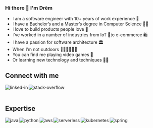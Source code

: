 ### Hi there 👋 I'm Drēm

- I am a software engineer with 10+ years of work experience 💪 
- I have a Bachelor’s and a Master’s degree in Computer Science 👨‍🎓
- I love to build products people love 💞
- I’ve worked in a number of industries from IoT 🤖to e-commerce 🛍
- I have a passion for software architecture 🏛 
- When I’m not outdoors 🏄‍♂️🧗‍♂️🚵‍♂️ 
- You can find me playing video games 👾 
- Or learning new technology and techniques 👨‍💻

## Connect with me
[<img align="left" alt="linked-in" src="https://img.shields.io/badge/linkedin-%230077B5.svg?&style=for-the-badge&logo=linkedin&logoColor=white" />](https://www.linkedin.com/in/drem-darios/)
[<img align="left" alt="stack-overflow" src="https://img.shields.io/badge/stack%20overflow-FE7A16?logo=stack-overflow&logoColor=white&style=for-the-badge" />](https://stackoverflow.com/users/4930987/drēm-darios)
<br>
<br>
## Expertise
<img align="left" alt="java" src="https://img.shields.io/badge/java%20-%23007396.svg?&style=for-the-badge&logo=java&logoColor=red" />
<img align="left" alt="python" src="https://img.shields.io/badge/python%20-%233776AB.svg?&style=for-the-badge&logo=python&logoColor=yellow" />
<img align="left" alt="aws" src="https://img.shields.io/badge/Amazon%20AWS-%23232F3E?logo=amazon-aws&logoColor=white&style=for-the-badge" />
<img align="left" alt="serverless" src="https://img.shields.io/badge/serverless-%23FD5750.svg?&style=for-the-badge&logo=serverless&logoColor=white" />
<img align="left" alt="kubernetes" src="https://img.shields.io/badge/kubernetes-%23326CE5?logo=kubernetes&logoColor=white&style=for-the-badge" />
<img align="left" alt="spring" src="https://img.shields.io/badge/spring%20-%236DB33F.svg?&style=for-the-badge&logo=spring&logoColor=white" />

